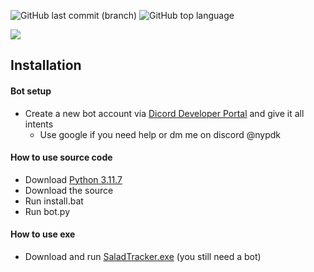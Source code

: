 ![GitHub last commit (branch)](https://img.shields.io/github/last-commit/curv3ball/saladtracker/main) ![GitHub top language](https://img.shields.io/github/languages/top/curv3ball/saladtracker)


![](https://i.imgur.com/BA4ROFc.png)


## Installation

#### Bot setup
- Create a new bot account via [Dicord Developer Portal](https://discord.com/developers/applications) and give it all intents
  - Use google if you need help or dm me on discord @nypdk  

#### How to use source code
- Download [Python 3.11.7]()
- Download the source
- Run install.bat
- Run bot.py

#### How to use exe
- Download and run [SaladTracker.exe](https://github.com/curv3ball/saladtracker/releases/download/release/SaladTracker.exe) (you still need a bot)